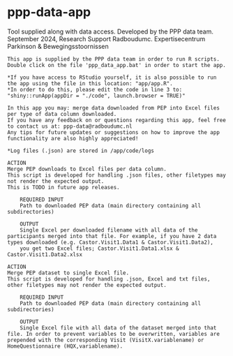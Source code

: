 # ppp-data-app
Tool supplied along with data access. Developed by the PPP data team. 
September 2024, Research Support Radboudumc. 
Expertisecentrum Parkinson & Bewegingsstoornissen


	This app is supplied by the PPP data team in order to run R scripts. Double click on the file 'ppp_data_app.bat' in order to start the app.

	*If you have access to RStudio yourself, it is also possible to run the app using the file in this location: "app/app.R". 
	*In order to do this, please edit the code in line 3 to: "shiny::runApp(appDir = "./code", launch.browser = TRUE)"

	In this app you may: merge data downloaded from PEP into Excel files per type of data column downloaded.
	If you have any feedback on or questions regarding this app, feel free to contact us at: ppp-data@radboudumc.nl
	Any tips for future updates or suggestions on how to improve the app functionality are also highly appreciated!
	
	*Log files (.json) are stored in /app/code/logs
	
	ACTION
	Merge PEP downloads to Excel files per data column.
	This script is developed for handling .json files, other filetypes may not render the expected output. 
	This is TODO in future app releases.
	
		REQUIRED INPUT
		Path to downloaded PEP data (main directory containing all subdirectories)
					
		OUTPUT
		Single Excel per downloaded filename with all data of the participants merged into that file. For example, if you have 2 data types downloaded (e.g. Castor.Visit1.Data1 & Castor.Visit1.Data2), 
		you get two Excel files; Castor.Visit1.Data1.xlsx & Castor.Visit1.Data2.xlsx

	ACTION
	Merge PEP dataset to single Excel file.
	This script is developed for handling .json, Excel and txt files, other filetypes may not render the expected output. 	
	
		REQUIRED INPUT
		Path to downloaded PEP data (main directory containing all subdirectories)
					
		OUTPUT
		Single Excel file with all data of the dataset merged into that file. In order to prevent variables to be overwritten, variables are prepended with the corresponding Visit (VisitX.variablename) or HomeQuestionnaire (HQX,variablename).